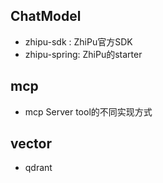 ## ChatModel
- zhipu-sdk : ZhiPu官方SDK
- zhipu-spring: ZhiPu的starter


## mcp
- mcp Server tool的不同实现方式

## vector
- qdrant
